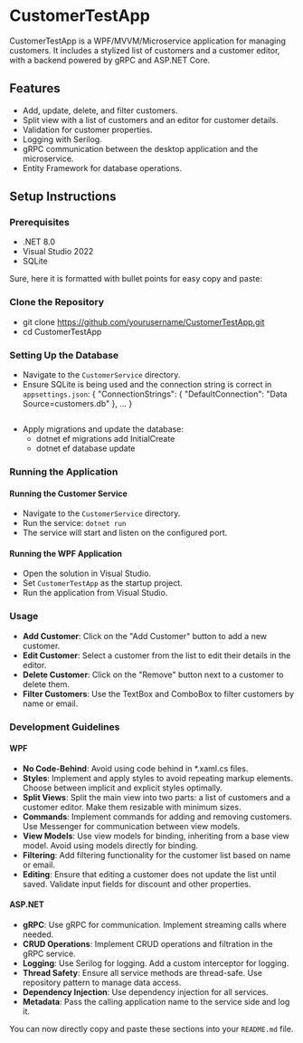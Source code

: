 # CustomerTestApp

CustomerTestApp is a WPF/MVVM/Microservice application for managing customers. It includes a stylized list of customers and a customer editor, with a backend powered by gRPC and ASP.NET Core.

## Features

- Add, update, delete, and filter customers.
- Split view with a list of customers and an editor for customer details.
- Validation for customer properties.
- Logging with Serilog.
- gRPC communication between the desktop application and the microservice.
- Entity Framework for database operations.

## Setup Instructions

### Prerequisites

- .NET 8.0
- Visual Studio 2022
- SQLite

Sure, here it is formatted with bullet points for easy copy and paste:

### Clone the Repository
- git clone https://github.com/yourusername/CustomerTestApp.git
- cd CustomerTestApp

### Setting Up the Database
- Navigate to the `CustomerService` directory.
- Ensure SQLite is being used and the connection string is correct in `appsettings.json`:
  {
    "ConnectionStrings": {
      "DefaultConnection": "Data Source=customers.db"
    },
    ...
  }
  ```
- Apply migrations and update the database:
  - dotnet ef migrations add InitialCreate
  - dotnet ef database update

### Running the Application

#### Running the Customer Service
- Navigate to the `CustomerService` directory.
- Run the service: `dotnet run`
- The service will start and listen on the configured port.

#### Running the WPF Application
- Open the solution in Visual Studio.
- Set `CustomerTestApp` as the startup project.
- Run the application from Visual Studio.

### Usage
- **Add Customer**: Click on the "Add Customer" button to add a new customer.
- **Edit Customer**: Select a customer from the list to edit their details in the editor.
- **Delete Customer**: Click on the "Remove" button next to a customer to delete them.
- **Filter Customers**: Use the TextBox and ComboBox to filter customers by name or email.

### Development Guidelines

#### WPF
- **No Code-Behind**: Avoid using code behind in *.xaml.cs files.
- **Styles**: Implement and apply styles to avoid repeating markup elements. Choose between implicit and explicit styles optimally.
- **Split Views**: Split the main view into two parts: a list of customers and a customer editor. Make them resizable with minimum sizes.
- **Commands**: Implement commands for adding and removing customers. Use Messenger for communication between view models.
- **View Models**: Use view models for binding, inheriting from a base view model. Avoid using models directly for binding.
- **Filtering**: Add filtering functionality for the customer list based on name or email.
- **Editing**: Ensure that editing a customer does not update the list until saved. Validate input fields for discount and other properties.

#### ASP.NET
- **gRPC**: Use gRPC for communication. Implement streaming calls where needed.
- **CRUD Operations**: Implement CRUD operations and filtration in the gRPC service.
- **Logging**: Use Serilog for logging. Add a custom interceptor for logging.
- **Thread Safety**: Ensure all service methods are thread-safe. Use repository pattern to manage data access.
- **Dependency Injection**: Use dependency injection for all services.
- **Metadata**: Pass the calling application name to the service side and log it.

You can now directly copy and paste these sections into your `README.md` file.
